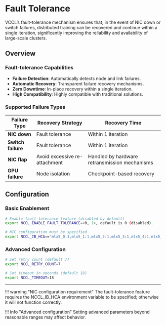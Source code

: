 # Fault Tolerance

VCCL’s fault-tolerance mechanism ensures that, in the event of NIC down or switch failures, distributed training can be recovered and continue within a single iteration, significantly improving the reliability and availability of large-scale clusters.

## Overview

### Fault-tolerance Capabilities
- **Failure Detection**: Automatically detects node and link failures.
- **Automatic Recovery**: Transparent failure recovery mechanisms.
- **Zero Downtime**: In-place recovery within a single iteration.
- **High Compatibility**: Highly compatible with traditional solutions.

### Supported Failure Types
| Failure Type | Recovery Strategy | Recovery Time |
|----------|----------|----------|
| **NIC down** | Fault tolerance | Within 1 iteration |
| **Switch failure** | Fault tolerance | Within 1 iteration |
| **NIC flap** | Avoid excessive re-attachment | Handled by hardware retransmission mechanisms|
| **GPU failure** | Node isolation | Checkpoint-based recovery |


## Configuration

### Basic Enablement
```bash
# Enable fault-tolerance feature (disabled by default)
export NCCL_ENABLE_FAULT_TOLERANCE=<0, 1>, default is 0 (disabled).

# NIC configuration must be specified
export NCCL_IB_HCA=="mlx5_0:1,mlx5_1:1,mlx5_2:1,mlx5_3:1,mlx5_4:1,mlx5_5:1,mlx5_6:1,mlx5_7:1" according to runtime environment.
```


### Advanced Configuration
```bash
# Set retry count (default 7)
export NCCL_RETRY_COUNT=7

# Set timeout in seconds (default 18)
export NCCL_TIMEOUT=18
```



---

!!! warning "NIC configuration requirement"
    The fault-tolerance feature requires the NCCL_IB_HCA environment variable to be specified; otherwise it will not function correctly.

!!! info "Advanced configuration"
    Setting advanced parameters beyond reasonable ranges may affect behavior.
